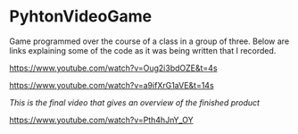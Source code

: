 # PyhtonVideoGame
Game programmed over the course of a class in a group of three.
Below are links explaining some of the code as it was being written that I recorded.

https://www.youtube.com/watch?v=Oug2i3bdOZE&t=4s

https://www.youtube.com/watch?v=a9ifXrG1aVE&t=14s

*This is the final video that gives an overview of the finished product*

https://www.youtube.com/watch?v=Pth4hJnY_OY
